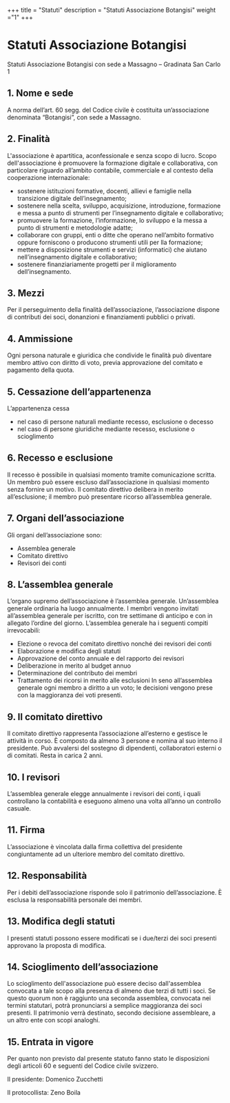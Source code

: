 +++
title = "Statuti"
description = "Statuti Associazione Botangisi"
weight ="1"
+++

# Statuti Associazione Botangisi

Statuti Associazione Botangisi
con sede a Massagno – Gradinata San Carlo 1
## 1. Nome e sede
A norma dell’art. 60 segg. del Codice civile è costituita un’associazione denominata  “Botangisi”, con sede a Massagno.

## 2. Finalità
L'associazione è apartitica, aconfessionale e senza scopo di lucro.
Scopo dell'associazione è promuovere la formazione digitale e collaborativa, con particolare riguardo all’ambito contabile, commerciale e al contesto della cooperazione internazionale:
* sostenere istituzioni formative, docenti, allievi e famiglie nella transizione digitale dell’insegnamento;
* sostenere nella scelta, sviluppo, acquisizione, introduzione, formazione e messa a punto di strumenti per l’insegnamento digitale e collaborativo; 
* promuovere la formazione, l’informazione, lo sviluppo e la messa a punto di strumenti e metodologie adatte; 
* collaborare con gruppi, enti o ditte che operano nell’ambito formativo oppure forniscono o producono strumenti utili per lla formazione;
* mettere a disposizione strumenti e servizi (informatici) che aiutano nell’insegnamento digitale e collaborativo; 
* sostenere finanziariamente progetti per il miglioramento dell’insegnamento.

## 3. Mezzi 
Per il perseguimento della finalità dell’associazione, l’associazione dispone di contributi dei soci, donanzioni e finanziamenti pubblici o privati. 

## 4. Ammissione
Ogni persona naturale e giuridica che condivide le finalità può diventare membro attivo con diritto di voto, previa approvazione del comitato e pagamento della quota.

## 5. Cessazione dell’appartenenza
L’appartenenza cessa 
* nel caso di persone naturali mediante recesso, esclusione o decesso
* nel caso di persone giuridiche mediante recesso, esclusione o scioglimento

## 6. Recesso e esclusione
Il recesso è possibile in qualsiasi momento tramite comunicazione scritta. 
Un membro può essere escluso dall’associazione in qualsiasi momento senza fornire un motivo. Il comitato direttivo delibera in merito all’esclusione; il membro può presentare ricorso all’assemblea generale.

## 7. Organi dell’associazione
Gli organi dell’associazione sono:

* Assemblea generale 
* Comitato direttivo
* Revisori dei conti

## 8. L’assemblea generale
L’organo supremo dell’associazione è l’assemblea generale. Un’assemblea generale ordinaria ha luogo annualmente.
I membri vengono invitati all’assemblea generale per iscritto, con tre settimane di anticipo e con in allegato l’ordine del giorno.
L’assemblea generale ha i seguenti compiti irrevocabili:
* Elezione o revoca del comitato direttivo nonché dei revisori dei conti
* Elaborazione e modifica degli statuti
* Approvazione del conto annuale e del rapporto dei revisori
* Deliberazione in merito al budget annuo
* Determinazione del contributo dei membri
* Trattamento dei ricorsi in merito alle esclusioni
In seno all’assemblea generale ogni membro a diritto a un voto; le decisioni vengono prese con la maggioranza dei voti presenti. 

## 9. Il comitato direttivo
Il comitato direttivo rappresenta l’associazione all’esterno e gestisce le attività in corso.
È composto da almeno 3 persone e nomina al suo interno il presidente.
Può avvalersi del sostegno di dipendenti, collaboratori esterni o di comitati.
Resta in carica 2 anni.

## 10. I revisori
L’assemblea generale elegge annualmente i revisori dei conti, i quali controllano la contabilità e eseguono almeno una volta all’anno un controllo casuale. 

## 11. Firma 
L’associazione è vincolata dalla firma collettiva del presidente congiuntamente ad un ulteriore membro del comitato direttivo.

## 12. Responsabilità
Per i debiti dell’associazione risponde solo il patrimonio dell’associazione. È esclusa la responsabilità personale dei membri.

## 13. Modifica degli statuti
I presenti statuti possono essere modificati se i due/terzi dei soci presenti approvano la proposta di modifica.

## 14. Scioglimento dell’associazione
Lo scioglimento dell'associazione può essere deciso dall'assemblea convocata a tale scopo alla presenza di almeno due terzi di tutti i soci.
Se questo quorum non è raggiunto una seconda assemblea, convocata nei termini statutari, potrà pronunciarsi a semplice maggioranza dei soci presenti. Il patrimonio verrà destinato, secondo decisione assembleare, a un altro ente con scopi analoghi.

## 15. Entrata in vigore
Per quanto non previsto dal presente statuto fanno stato le disposizioni degli articoli 60 e seguenti del Codice civile svizzero.



Il presidente:	Domenico Zucchetti



Il protocollista: Zeno Boila 






